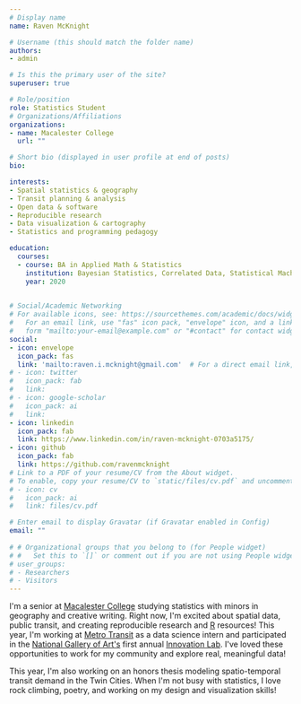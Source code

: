 ```yaml
---
# Display name
name: Raven McKnight

# Username (this should match the folder name)
authors:
- admin

# Is this the primary user of the site?
superuser: true

# Role/position
role: Statistics Student 
# Organizations/Affiliations
organizations:
- name: Macalester College
  url: ""

# Short bio (displayed in user profile at end of posts)
bio: 

interests:
- Spatial statistics & geography
- Transit planning & analysis
- Open data & software
- Reproducible research
- Data visualization & cartography
- Statistics and programming pedagogy

education:
  courses:
  - course: BA in Applied Math & Statistics
    institution: Bayesian Statistics, Correlated Data, Statistical Machine Learning, Computational Linear Algebra, Urban GIS, 2D Design
    year: 2020
  

# Social/Academic Networking
# For available icons, see: https://sourcethemes.com/academic/docs/widgets/#icons
#   For an email link, use "fas" icon pack, "envelope" icon, and a link in the
#   form "mailto:your-email@example.com" or "#contact" for contact widget.
social:
- icon: envelope
  icon_pack: fas
  link: 'mailto:raven.i.mcknight@gmail.com'  # For a direct email link, use "mailto:test@example.org".
# - icon: twitter
#   icon_pack: fab
#   link: 
# - icon: google-scholar
#   icon_pack: ai
#   link: 
- icon: linkedin
  icon_pack: fab
  link: https://www.linkedin.com/in/raven-mcknight-0703a5175/
- icon: github
  icon_pack: fab
  link: https://github.com/ravenmcknight
# Link to a PDF of your resume/CV from the About widget.
# To enable, copy your resume/CV to `static/files/cv.pdf` and uncomment the lines below.  
# - icon: cv
#   icon_pack: ai
#   link: files/cv.pdf

# Enter email to display Gravatar (if Gravatar enabled in Config)
email: ""
  
# # Organizational groups that you belong to (for People widget)
# #   Set this to `[]` or comment out if you are not using People widget.  
# user_groups:
# - Researchers
# - Visitors
---
```


I'm a senior at [Macalester College](https://www.macalester.edu/) studying statistics with minors in geography and creative writing. Right now, I'm excited about spatial data, public transit, and creating reproducible research and [R](https://www.r-project.org/) resources! This year, I'm working at [Metro Transit](https://www.metrotransit.org/home) as a data science intern and participated in the [National Gallery of Art's](https://www.nga.gov/) first annual [Innovation Lab](https://www.youtube.com/watch?v=ewm4cL3vn6k&t=2153s). I've loved these opportunities to work for my community and explore real, meaningful data!

This year, I'm also working on an honors thesis modeling spatio-temporal transit demand in the Twin Cities. When I'm not busy with statistics, I love rock climbing, poetry, and working on my design and visualization skills!